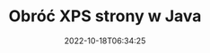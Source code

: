 ---
############################# Static ############################
layout: "auto-gen-merger"
date: 2022-10-18T06:34:25
draft: false
otherformats: pdf tex epub

############################# Head ############################
head_title: "Obróć XPS Strony w Java – Obróć o 90, 180, 270 Kąt"
head_description: "Obracaj określone lub wszystkie strony dokumentu pliku XPS pod kątem 90, 180, 270 za pomocą interfejsu API łączenia dokumentów."

############################# Header ############################
title: "Obróć XPS strony w Java"
description: "Obracaj strony XPS za pomocą kilku wierszy kodu Java."
bg_image: "https://cms.admin.containerize.com/templates/aspose/App_Themes/V3/images/bg/header1.png"
bg_overlay: false
button:
    enable: true
    icon: "fas fa-arrow-down"
    label: "Pobierz darmową wersję próbną"
    link: "https://downloads.groupdocs.com/merger/java"

############################# SubMenu ############################
submenu:
    enable: true

    left:
        img_alt: "GroupDocs.Merger for Java"
        image: "https://cms.admin.containerize.com/templates/groupdocs/images/product-logos/90x90-noborder/groupdocs-merger-java.png"
        product: "GroupDocs.Merger"
        platform: "Java"

    middle:
        button:

            # button loop
            - link: "https://apireference.groupdocs.com/merger/java"
              text: "Dokumentacja API"

            # button loop
            - link: "https://github.com/groupdocs-merger"
              text: "Przykłady kodu"

            # button loop
            - link: "https://products.groupdocs.app/merger/family"
              text: "Prezentacje na żywo"

            # button loop
            - link: "https://purchase.groupdocs.com/pricing/merger/java"
              text: "cennik"

    right:
        link_download: "https://downloads.groupdocs.com/merger"
        link_learn: "https://docs.groupdocs.com/merger/java"
        link_buy: "https://purchase.groupdocs.com"

############################# About ############################
about:
    enable: true
    title: "Informacje o interfejsie API GroupDocs.Merger for Java"
    content: |
        [GroupDocs.Merger for Java](/pl/merger/java/) oferuje proste rozwiązanie do bezpiecznego łączenia i dzielenia między szeroką gamą formatów dokumentów, w tym PDF, Microsoft Office (Word, Excel, PowerPoint , OneNote), OpenDocument, HTML, obrazy i wiele innych w aplikacjach Java. Dodając zaledwie kilka linijek kodu, wykonaj kilka operacji na dokumentach, takich jak przenoszenie, usuwanie, obracanie, zamiana, wyodrębnianie lub zmiana orientacji stron w dokumentach. Interfejs API scalania dokumentów obsługuje również podgląd stron dokumentu w postaci obrazu w celu analizy struktury dokumentu, formatowania i treści na stronie.
        
        GroupDocs.Merger API to właściwy wybór dla rozwiązań korporacyjnych, które potrzebują funkcji rotacji stron plików. Te interfejsy API są dobrze obsługiwane we wszystkich głównych systemach operacyjnych i platformach, w tym J2SE 7.0 (1.7), J2SE 8.0 (1.8), Java 10.

############################# Steps ############################
steps:
    enable: true
    title_left: "Obróć strony plików XPS w Java"
    content_left: |
        [GroupDocs.Merger for Java](/pl/merger/java/) ułatwia programistom Java rotację niektórych lub wszystkich stron w pliku XPS o 90 , kąt obrotu 180 lub 270, wykonując kilka prostych kroków.
        
        * Zainicjuj **RotateOptions** z żądanym kątem obrotu i numerami stron.
        * Utwórz nową instancję **Merger** i przekaż ścieżkę dokumentu źródłowego jako parametr konstruktora.
        * Wywołaj **rotatePages** i przekaż obiekt **RotateOptions**.
        * Wywołaj **save** i określ ścieżkę do pliku, aby zapisać wynikowy dokument.

    title_right: "wymagania systemowe"
    content_right: |
        Interfejsy API GroupDocs.Merger for Java są obsługiwane na wszystkich głównych platformach i systemach operacyjnych. Przed wykonaniem poniższego kodu upewnij się, że masz zainstalowane w systemie następujące wymagania wstępne.

        * Systemy operacyjne: Microsoft Windows, Linux, MacOS
        * Środowiska programistyczne: NetBeans, IntelliJ IDEA, Eclipse
        * Ramy: J2SE 7.0 (1.7), J2SE 8.0 (1.8), Java 10
        * Pobierz najnowszą wersję GroupDocs.Merger for Java z [Maven](https://repository.groupdocs.com/webapp/#/artifacts/browse/tree/General/repo/com/groupdocs/groupdocs-merger)
         
    code: |
     {{% merger/additional-styles %}}
     {{< merger/code-merger title="Jak obracać strony plików XPS przy użyciu przykładowego kodu Java">}}

        ```java    
        // Obracaj strony plików XPS za pomocą GroupDocs.Merger API
        // Zainicjuj klasę RotateOptions, aby określić kąt obrotu i numery stron do obrócenia
        RotateOptions rotateOptions = new RotateOptions(RotateMode.Rotate180, new int[] { 2, 3 });

        // Utwórz wystąpienie połączenia z wejściowym dokumentem XPS
        Merger merger = new Merger("input.xps");

        // Wywołaj metodę rotatePages i przekaż do niej obiekt RotateOptions
        merger.rotatePages(rotateOptions);
    
        // Wywołaj metodę zapisu i podaj żądaną ścieżkę pliku, aby zapisać dokument wyjściowy
        merger.save("output.xps");
        ```
     {{< /merger/code-merger >}}

############################# Demos ############################
demos:
    enable: true
    title: "Prezentacje na żywo – Obróć XPS strony plików online"
    content: |
       Obracaj strony plików XPS już teraz, odwiedzając witrynę [GroupDocs.Merger Live Demos](https://products.groupdocs.app/splitter/rotate-pages/xps).
       Demo na żywo ma następujące zalety.
        
############################# About Formats ############################
about_formats:
    enable: true

############################# More Formats ############################
more_formats:
    enable: true
    title: "Obróć strony innych formatów dokumentów"
    content: |
        Java łączy i dzieli interfejs API dla formatów plików i obrazów. Obróć niektóre popularne formaty plików, jak podano poniżej.

############################# Back to top ###############################
back_to_top:
    enable: true
---